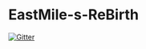 # EastMile-s-ReBirth

[![Gitter](https://badges.gitter.im/Join%20Chat.svg)](https://gitter.im/Syleze/EastMile-s-ReBirth?utm_source=badge&utm_medium=badge&utm_campaign=pr-badge&utm_content=badge)